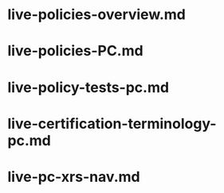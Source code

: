 # live-policies-overview.md

# live-policies-PC.md

# live-policy-tests-pc.md

# live-certification-terminology-pc.md

# live-pc-xrs-nav.md